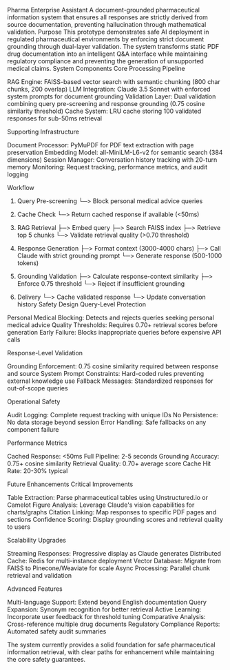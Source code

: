 Pharma Enterprise Assistant
A document-grounded pharmaceutical information system that ensures all responses are strictly derived from source documentation, preventing hallucination through mathematical validation.
Purpose
This prototype demonstrates safe AI deployment in regulated pharmaceutical environments by enforcing strict document grounding through dual-layer validation. The system transforms static PDF drug documentation into an intelligent Q&A interface while maintaining regulatory compliance and preventing the generation of unsupported medical claims.
System Components
Core Processing Pipeline

RAG Engine: FAISS-based vector search with semantic chunking (800 char chunks, 200 overlap)
LLM Integration: Claude 3.5 Sonnet with enforced system prompts for document grounding
Validation Layer: Dual validation combining query pre-screening and response grounding (0.75 cosine similarity threshold)
Cache System: LRU cache storing 100 validated responses for sub-50ms retrieval

Supporting Infrastructure

Document Processor: PyMuPDF for PDF text extraction with page preservation
Embedding Model: all-MiniLM-L6-v2 for semantic search (384 dimensions)
Session Manager: Conversation history tracking with 20-turn memory
Monitoring: Request tracking, performance metrics, and audit logging

Workflow
1. Query Pre-screening
   └─> Block personal medical advice queries
   
2. Cache Check
   └─> Return cached response if available (<50ms)
   
3. RAG Retrieval
   ├─> Embed query
   ├─> Search FAISS index
   ├─> Retrieve top 5 chunks
   └─> Validate retrieval quality (>0.70 threshold)
   
4. Response Generation
   ├─> Format context (3000-4000 chars)
   ├─> Call Claude with strict grounding prompt
   └─> Generate response (500-1000 tokens)
   
5. Grounding Validation
   ├─> Calculate response-context similarity
   ├─> Enforce 0.75 threshold
   └─> Reject if insufficient grounding
   
6. Delivery
   └─> Cache validated response
   └─> Update conversation history
Safety Design
Query-Level Protection

Personal Medical Blocking: Detects and rejects queries seeking personal medical advice
Quality Thresholds: Requires 0.70+ retrieval scores before generation
Early Failure: Blocks inappropriate queries before expensive API calls

Response-Level Validation

Grounding Enforcement: 0.75 cosine similarity required between response and source
System Prompt Constraints: Hard-coded rules preventing external knowledge use
Fallback Messages: Standardized responses for out-of-scope queries

Operational Safety

Audit Logging: Complete request tracking with unique IDs
No Persistence: No data storage beyond session
Error Handling: Safe fallbacks on any component failure

Performance Metrics

Cached Response: <50ms
Full Pipeline: 2-5 seconds
Grounding Accuracy: 0.75+ cosine similarity
Retrieval Quality: 0.70+ average score
Cache Hit Rate: 20-30% typical

Future Enhancements
Critical Improvements

Table Extraction: Parse pharmaceutical tables using Unstructured.io or Camelot
Figure Analysis: Leverage Claude's vision capabilities for charts/graphs
Citation Linking: Map responses to specific PDF pages and sections
Confidence Scoring: Display grounding scores and retrieval quality to users

Scalability Upgrades

Streaming Responses: Progressive display as Claude generates
Distributed Cache: Redis for multi-instance deployment
Vector Database: Migrate from FAISS to Pinecone/Weaviate for scale
Async Processing: Parallel chunk retrieval and validation

Advanced Features

Multi-language Support: Extend beyond English documentation
Query Expansion: Synonym recognition for better retrieval
Active Learning: Incorporate user feedback for threshold tuning
Comparative Analysis: Cross-reference multiple drug documents
Regulatory Compliance Reports: Automated safety audit summaries

The system currently provides a solid foundation for safe pharmaceutical information retrieval, with clear paths for enhancement while maintaining the core safety guarantees.